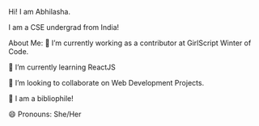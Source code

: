 Hi! I am Abhilasha.

I am a CSE undergrad from India!

About Me:
🔭 I’m currently working as a contributor at GirlScript Winter of Code.

🌱 I’m currently learning ReactJS

👯 I’m looking to collaborate on Web Development Projects.

🌌 I am a bibliophile!

😄 Pronouns: She/Her






